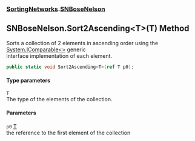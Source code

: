 ### [SortingNetworks](./SortingNetworks.md 'SortingNetworks').[SNBoseNelson](./SortingNetworks-SNBoseNelson.md 'SortingNetworks.SNBoseNelson')
## SNBoseNelson.Sort2Ascending&lt;T&gt;(T) Method
Sorts a collection of 2 elements in ascending order using the [System.IComparable&lt;&gt;](https://docs.microsoft.com/en-us/dotnet/api/System.IComparable-1 'System.IComparable`1') generic  
interface implementation of each element.  
```csharp
public static void Sort2Ascending<T>(ref T p0);
```
#### Type parameters
<a name='SortingNetworks-SNBoseNelson-Sort2Ascending-T-(T)-T'></a>
`T`  
The type of the elements of the collection.  
  
#### Parameters
<a name='SortingNetworks-SNBoseNelson-Sort2Ascending-T-(T)-p0'></a>
`p0` [T](#SortingNetworks-SNBoseNelson-Sort2Ascending-T-(T)-T 'SortingNetworks.SNBoseNelson.Sort2Ascending&lt;T&gt;(T).T')  
the reference to the first element of the collection  
  
